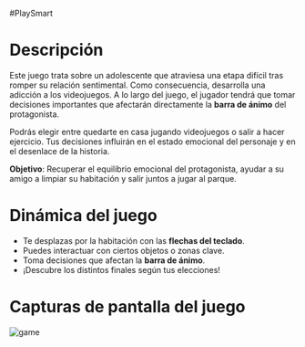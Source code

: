 #PlaySmart

# Descripción

Este juego trata sobre un adolescente que atraviesa una etapa difícil tras romper su relación sentimental. Como consecuencia, desarrolla una adicción a los videojuegos. A lo largo del juego, el jugador tendrá que tomar decisiones importantes que afectarán directamente la **barra de ánimo** del protagonista.

Podrás elegir entre quedarte en casa jugando videojuegos o salir a hacer ejercicio. Tus decisiones influirán en el estado emocional del personaje y en el desenlace de la historia.

**Objetivo**: Recuperar el equilibrio emocional del protagonista, ayudar a su amigo a limpiar su habitación y salir juntos a jugar al parque.


# Dinámica del juego

- Te desplazas por la habitación con las **flechas del teclado**.
- Puedes interactuar con ciertos objetos o zonas clave.
- Toma decisiones que afectan la **barra de ánimo**.
- ¡Descubre los distintos finales según tus elecciones!


# Capturas de pantalla del juego
![game](https://github.com/user-attachments/assets/11220059-5e61-48f0-9711-995e25124da2)



